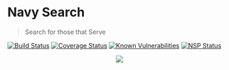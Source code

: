 Navy Search
===========
> Search for those that Serve

[![Build Status](https://travis-ci.org/jhwohlgemuth/navy-search.svg?branch=master)](https://travis-ci.org/jhwohlgemuth/navy-search)
[![Coverage Status](https://coveralls.io/repos/github/jhwohlgemuth/navy-search/badge.svg?branch=master)](https://coveralls.io/github/jhwohlgemuth/navy-search?branch=master)
[![Known Vulnerabilities](https://snyk.io/test/github/jhwohlgemuth/navy-search/badge.svg)](https://snyk.io/test/github/jhwohlgemuth/navy-search) 
[![NSP Status](https://nodesecurity.io/orgs/wohlgemuth-tech-foundation/projects/33b86f7c-4fa6-4a59-9420-d4b747d0cb67/badge)](https://nodesecurity.io/orgs/wohlgemuth-tech-foundation/projects/33b86f7c-4fa6-4a59-9420-d4b747d0cb67)
<div style="text-align:center;width:100%">
    <img src="https://dl.dropboxusercontent.com/s/zw8isggfyv3a1lz/Navy%20Search.jpeg?dl=0"/>
</div>
